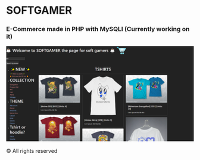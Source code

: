 # SOFTGAMER


### E-Commerce made in PHP with MySQLI (Currently working on it)
<img src="Tshirtpage.png" alt="Logo">



© All rights reserved
